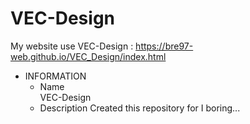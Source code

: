 # VEC-Design  
My website use VEC-Design : https://bre97-web.github.io/VEC_Design/index.html  
  
+ INFORMATION
  * Name  
    VEC-Design
  * Description 
    Created this repository for I boring...
